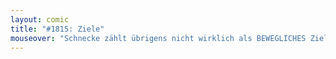 ```yaml
---
layout: comic
title: "#1815: Ziele"
mouseover: "Schnecke zählt übrigens nicht wirklich als BEWEGLICHES Ziel."
---
```

